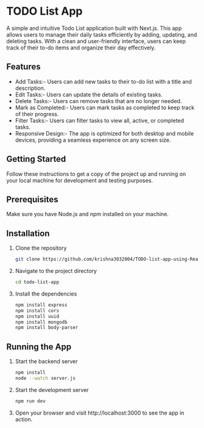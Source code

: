 # TODO List App
A simple and intuitive Todo List application built with Next.js. This app allows users to manage their daily tasks efficiently by adding, updating, and deleting tasks. With a clean and user-friendly interface, users can keep track of their to-do items and organize their day effectively.


## Features

- Add Tasks:-  Users can add new tasks to their to-do list with a title and description.
- Edit Tasks:-  Users can update the details of existing tasks.
- Delete Tasks:-  Users can remove tasks that are no longer needed.
- Mark as Completed:-  Users can mark tasks as completed to keep track of their progress.
- Filter Tasks:-  Users can filter tasks to view all, active, or completed tasks.
- Responsive Design:-  The app is optimized for both desktop and mobile devices, providing a seamless experience on any screen size.

## Getting Started

Follow these instructions to get a copy of the project up and running on your local machine for development and testing purposes.

## Prerequisites

Make sure you have Node.js and npm installed on your machine.

## Installation

1. Clone the repository
   ```sh
   git clone https://github.com/krishna3032004/TODO-list-app-using-React-Mongodb.git
   ```
2. Navigate to the project directory
   ```sh
   cd todo-list-app
   ```
3. Install the dependencies
   ```sh
   npm install express
   npm install cors
   npm install uuid
   npm install mongodb
   npm install body-parser
   ```

## Running the App

1. Start the backend server
   ```sh
   npm install
   node --watch server.js
   ```
2. Start the development server
   ```sh
   npm run dev
   ```
3. Open your browser and visit http://localhost:3000 to see the app in action.

